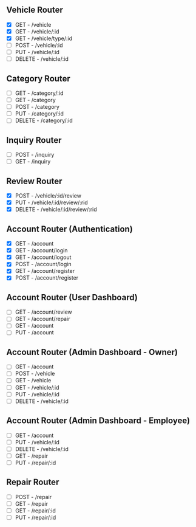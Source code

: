 ## Vehicle Router

- [X] GET - /vehicle
- [X] GET - /vehicle/:id
- [X] GET - /vehicle/type/:id
- [ ] POST - /vehicle/:id
- [ ] PUT - /vehicle/:id
- [ ] DELETE - /vehicle/:id

## Category Router

- [ ] GET - /category/:id
- [ ] GET - /category
- [ ] POST - /category
- [ ] PUT - /category/:id
- [ ] DELETE - /category/:id

## Inquiry Router

- [ ] POST - /inquiry
- [ ] GET - /inquiry

## Review Router

- [X] POST - /vehicle/:id/review
- [X] PUT - /vehicle/:id/review/:rid
- [X] DELETE - /vehicle/:id/review/:rid

## Account Router (Authentication)

- [X] GET - /account
- [X] GET - /account/login
- [X] GET - /account/logout
- [X] POST - /account/login
- [X] GET - /account/register
- [X] POST - /account/register

## Account Router (User Dashboard)

- [ ] GET - /account/review
- [ ] GET - /account/repair
- [ ] GET - /account
- [ ] PUT - /account

## Account Router (Admin Dashboard - Owner)

- [ ] GET - /account
- [ ] POST - /vehicle
- [ ] GET - /vehicle
- [ ] GET - /vehicle/:id
- [ ] PUT - /vehicle/:id
- [ ] DELETE - /vehicle/:id

## Account Router (Admin Dashboard - Employee)

- [ ] GET - /account
- [ ] PUT - /vehicle/:id
- [ ] DELETE - /vehicle/:id
- [ ] GET - /repair
- [ ] PUT - /repair/:id

## Repair Router

- [ ] POST - /repair
- [ ] GET - /repair
- [ ] GET - /repair/:id
- [ ] PUT - /repair/:id